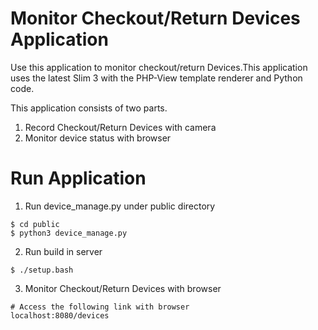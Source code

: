 # Monitor Checkout/Return Devices Application

Use this application to monitor checkout/return Devices.This application uses the latest Slim 3 with the PHP-View template renderer and Python code.

This application consists of two parts.
1. Record Checkout/Return Devices with camera
2. Monitor device status with browser

# Run Application

1. Run device_manage.py under public directory
```
$ cd public
$ python3 device_manage.py
```

2. Run build in server
```
$ ./setup.bash
```

3. Monitor Checkout/Return Devices with browser
```
# Access the following link with browser
localhost:8080/devices
```
